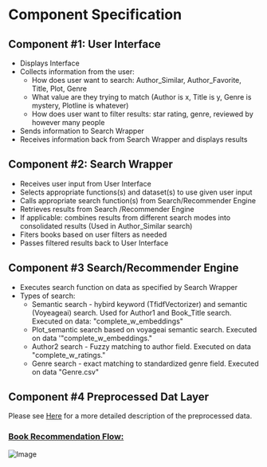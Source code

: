 # Component Specification

## Component #1: User Interface 
- Displays Interface 
- Collects information from the user: 
  - How does user want to search: Author_Similar, Author_Favorite, Title, Plot, Genre
  - What value are they trying to match (Author is x, Title is y, Genre is mystery, Plotline is whatever)
  - How does user want to filter results: star rating, genre, reviewed by however many people  
- Sends information to Search Wrapper
- Receives information back from Search Wrapper and displays results 

## Component #2: Search Wrapper
- Receives user input from User Interface 
- Selects appropriate functions(s) and dataset(s) to use given user input
- Calls appropriate search function(s) from Search/Recommender Engine 
- Retrieves results from Search /Recommender Engine 
- If applicable: combines results from different search modes into consolidated
  results (Used in Author_Similar search)
- Fiters books based on user filters as needed
- Passes filtered results back to User Interface 

## Component #3 Search/Recommender Engine 
- Executes search function on data as specified by Search Wrapper 
- Types of search:  
  - Semantic search - hybird keyword (TfidfVectorizer) and
        semantic (Voyeageai) search. Used for Author1 and Book_Title 
        search. Executed on data: "complete_w_embeddings"
  - Plot_semantic search based on voyageai semantic search.  Executed on 
    data '"complete_w_embeddings."
  - Author2 search - Fuzzy matching to author field. Executed on data "complete_w_ratings."
  - Genre search - exact matching to standardized genre field.  Executed on data "Genre.csv"

## Component #4 Preprocessed Dat Layer 

Please see [Here](../bookworm/data/README.md) for a more detailed description of the preprocessed data. 

### <ins>Book Recommendation Flow:</ins>
![Image](https://github.com/jacobp24/bookworm_rec/assets/85261391/8409d54d-e8bc-4b4b-a6e5-ded6c12e8d8d "Book Recommendation Flow")
